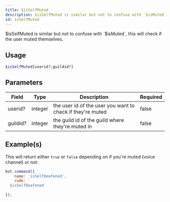 ```yaml
---
title: $isSelfMuted
description: $isSelfMuted is similar but not to confuse with `$isMuted`, this will check if the user muted themselves.
id: isSelfMuted
---
```


$isSelfMuted is similar but not to confuse with `$isMuted`, this will check if the user muted themselves.

## Usage

```php
$isSelfMuted[userid?;guildid?]
```

## Parameters

| Field    | Type    | Description                                                | Required |
|----------|---------|------------------------------------------------------------|----------|
| userid?  | integer | the user id of the user you want to check if they're muted | false    |
| guildid? | integer | the guild id of the guild where they're muted in           | false    |

## Example(s)

This will return either `true` or `false` depending on if you're muted (voice channel) or not:

```javascript
bot.command({
    name: 'isSelfDeafened',
    code: `
  $isSelfDeafened
  `
});
```
